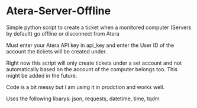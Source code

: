 # Atera-Server-Offline
 Simple python script to create a ticket when a monitored computer (Servers by default) go offline or disconnect from Atera 

Must enter your Atera API key in api_key and enter the User ID of the account the tickets will be created under.

Right now this script will only create tickets under a set account and not automatically based on the account
of the computer belongs too. This might be added in the future.

Code is a bit messy but I am using it in prodction and works well.

Uses the following libarys:
json, 
requests, 
datetime, 
time, 
tqdm
